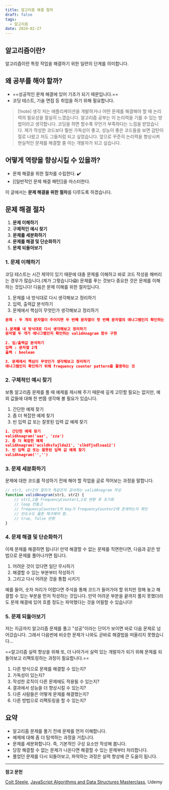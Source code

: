 ```yaml
---
title: 알고리즘 해결 절차
draft: false
tags:
  - 알고리즘
date: 2024-02-27
---
```

## 알고리즘이란?

알고리즘이란 특정 작업을 해결하기 위한 일련의 단계를 의미합니다.

## 왜 공부를 해야 할까?

- ==성공적인 문제 해결에 있어 기초가 되기 때문입니다.==
- 코딩 테스트, 기술 면접 등 취업을 하기 위해 필요합니다.

> [!note] 생각
> 저는 애플리케이션을 개발하거나 어떤 문제를 해결해야 할 때 논리력의 필요성을 절실히 느꼈습니다. 알고리즘 공부는 이 논리력을 기를 수 있는 방법이라고 생각합니다. 코딩을 하면 할수록 무언가 부족하다는 느낌을 받았습니다. 제가 작성한 코드보다 훨씬 가독성이 좋고, 성능이 좋은 코드들을 보면 감탄이 절로 나왔고 저도 그들처럼 되고 싶었습니다. 앞으로 꾸준히 논리력을 향상시켜 현실적인 문제를 해결할 줄 아는 개발자가 되고 싶습니다.

## 어떻게 역량을 향상시킬 수 있을까?

- 문제 해결을 위한 절차를 수립한다. ✔️
- [[일반적인 문제 해결 패턴]]을 마스터한다.

이 글에서는 **문제 해결을 위한 절차**를 다루도록 하겠습니다. 

## 문제 해결 절차

1. **문제 이해하기**
2. **구체적인 예시 찾기**
3. **문제를 세분화하기**
4. **문제를 해결 및 단순화하기**
5. **문제 되돌아보기**

### 1. 문제 이해하기

코딩 테스트는 시간 제약이 있기 때문에 대충 문제를 이해하고 바로 코드 작성을 해버리는 경우가 많습니다.(제가 그렇습니다😱) 문제를 푸는 것보다 중요한 것은 문제를 이해하는 것입니다! 다음은 문제 이해를 위한 절차입니다.

1. 문제를 내 방식대로 다시 생각해보고 정리하기
2. 입력, 출력값 분석하기
3. 문제에서 핵심이 무엇인가 생각해보고 정리하기

```json title="문제 이해하기"
문제 : 두 개의 문자열이 주어지면 두 번째 문자열이 첫 번째 문자열의 애나그램인지 확인하는 함수를 작성하세요.

1.문제를 내 방식대로 다시 생각해보고 정리하기
문자열 두 개가 애나그램인지 확인하는 validAnagram 함수 구현
  
2. 입/출력값 분석하기
입력 : 문자열 2개
출력 : boolean 

3. 문제에서 핵심이 무엇인가 생각해보고 정리하기
애나그램인지 확인하기 위해 frequency counter pattern을 활용하는 것
```
### 2. 구체적인 예시 찾기

보통 알고리즘 문제를 풀 때 예제를 제시해 주기 때문에 깊게 고민할 필요는 없지만, 예외 값들에 대해 한 번쯤 생각해 볼 필요가 있습니다.

1. 간단한 예제 찾기
2. 좀 더 복잡한 예제 찾기
3. 빈 입력 값 또는 잘못된 입력 값 예제 찾기

```json title="구체적인 예시 찾기"
1. 간단한 예제 찾기
validAnagram('aaz', 'zza')
2. 좀 더 복잡한 예제
validAnagram('acsldksfajlda21', 'slkdfjsdlsaa12')
3. 빈 입력 값 또는 잘못된 입력 값 예제 찾기
validAnagram('','')
```
### 3. 문제 세분화하기

문제에 대한 코드를 작성하기 전에 해야 할 작업을 글로 적어보는 과정을 말합니다. 

```js title="문제 세분화하기"  
// str1, str2의 철자가 똑같은지 검사하는 validAnagram 작성 
function validAnagram(str1, str2) {  
    // str1,2를 frequencyCounter1,2로 변환 후 초기화
    // loop 만들고 
    // frequencyCounter1의 key가 frequencyCounter2에 존재하는지 확인  
    // 빈도수도 물론 체크해야 함.  
    // true, false 반환  
}  
```
### 4. 문제 해결 및 단순화하기

이제 문제를 해결하면 됩니다! 만약 해결할 수 없는 문제를 직면한다면, 다음과 같은 방법으로 문제를 풀어나가면 됩니다.

1. 어려운 것이 있다면 일단 무시하기
2. 해결할 수 있는 부분부터 작성하기
3. 그리고 다시 어려운 것을 통합 시키기

예를 들어, 숫자 처리가 어렵다면 주석을 통해 코드가 들어가야 할 위치만 정해 놓고 해결할 수 있는 부분을 먼저 작성하는 것입니다. 만약 어려운 부분을 끝까지 풀지 못했더라도 문제 해결에 있어 흐름 정도는 파악했다는 것을 어필할 수 있습니다!

### 5. 문제 되돌아보기

저는 지금까지 알고리즘 문제를 풀고 "성공"이라는 단어가 보이면 바로 다음 문제로 넘어갔습니다. 그래서 다음번에 비슷한 문제가 나와도 곧바로 해결법을 떠올리지 못했습니다... 

==알고리즘 실력 향상을 위해 또, 더 나아가서 실력 있는 개발자가 되기 위해 문제를 되돌아보고 리팩토링하는 과정이 필요합니다.==

1. 다른 방식으로 문제를 해결할 수 있는지?
2. 가독성이 있는지?
4. 작성한 로직이 다른 문제에도 적용될 수 있는지?
5. 결과에서 성능을 더 향상시킬 수 있는지?
6. 다른 사람들은 어떻게 문제를 해결했는지?
7. 다른 방법으로 리팩토링을 할 수 있는지?

## 요약

- 알고리즘 문제를 풀기 전에 문제를 먼저 이해합니다.
- 예제에 대해 좀 더 탐색하는 과정을 거칩니다.
- 문제를 세분화합니다. 즉, 기본적인 구성 요소만 작성해 봅니다.
- 당장 해결할 수 없는 문제가 나온다면 해결할 수 있는 문제부터 처리합니다.
- 풀었던 문제를 다시 되돌아보고, 파악하는 과정은 실력 향상에 큰 도움이 됩니다.

---

**참고 문헌**

[Colt Steele](https://www.udemy.com/user/coltsteele/), [JavaScript Algorithms and Data Structures Masterclass](https://www.udemy.com/course/js-algorithms-and-data-structures-masterclass/), Udemy
